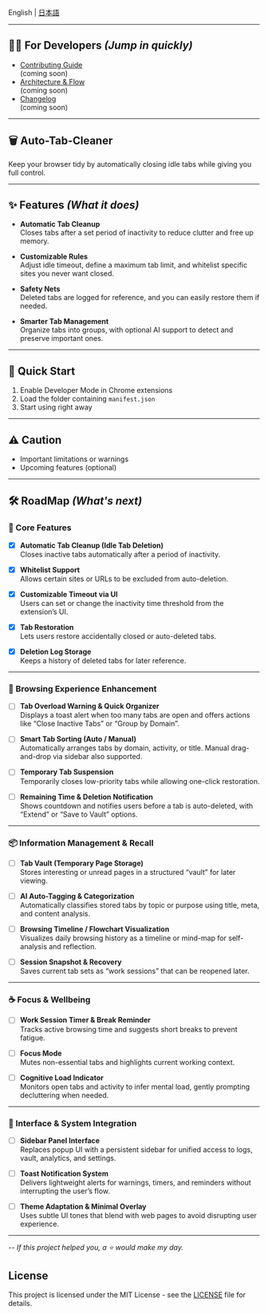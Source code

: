 English | [日本語](docs/lang/README_JA.md)

---

## 👩‍💻 For Developers *(Jump in quickly)*

* [Contributing Guide](docs/dev/CONTRIBUTING.md)
<br> (coming soon)
* [Architecture & Flow](docs/ARCHITECTURE.md)
<br> (coming soon)
* [Changelog](docs/CHANGELOG.md)
<br> (coming soon)
---

## 🗑️ Auto-Tab-Cleaner

Keep your browser tidy by automatically closing idle tabs while giving you full control.

---

## ✨ Features *(What it does)*

-   **Automatic Tab Cleanup**  
    Closes tabs after a set period of inactivity to reduce clutter and free up memory.
    
-   **Customizable Rules**  
    Adjust idle timeout, define a maximum tab limit, and whitelist specific sites you never want closed.
    
-   **Safety Nets**  
    Deleted tabs are logged for reference, and you can easily restore them if needed.
    
-   **Smarter Tab Management**  
    Organize tabs into groups, with optional AI support to detect and preserve important ones.

---

## 🚀 Quick Start

1. Enable Developer Mode in Chrome extensions
2. Load the folder containing `manifest.json`
3. Start using right away

---

## ⚠️ Caution

* Important limitations or warnings
* Upcoming features (optional)

---

## 🛠️ RoadMap *(What's next)*
### 🔧 Core Features

- [x] **Automatic Tab Cleanup (Idle Tab Deletion)**  
    Closes inactive tabs automatically after a period of inactivity.

- [x] **Whitelist Support**  
    Allows certain sites or URLs to be excluded from auto-deletion.

- [x] **Customizable Timeout via UI**  
    Users can set or change the inactivity time threshold from the extension’s UI.

- [x] **Tab Restoration**  
    Lets users restore accidentally closed or auto-deleted tabs.

- [x] **Deletion Log Storage**  
    Keeps a history of deleted tabs for later reference.

---

### 🧭 Browsing Experience Enhancement

- [ ] **Tab Overload Warning & Quick Organizer**  
    Displays a toast alert when too many tabs are open and offers actions like “Close Inactive Tabs” or “Group by Domain”.

- [ ] **Smart Tab Sorting (Auto / Manual)**  
    Automatically arranges tabs by domain, activity, or title. Manual drag-and-drop via sidebar also supported.

- [ ] **Temporary Tab Suspension**  
    Temporarily closes low-priority tabs while allowing one-click restoration.

- [ ] **Remaining Time & Deletion Notification**  
    Shows countdown and notifies users before a tab is auto-deleted, with “Extend” or “Save to Vault” options.

---

### 📦 Information Management & Recall

- [ ] **Tab Vault (Temporary Page Storage)**  
    Stores interesting or unread pages in a structured “vault” for later viewing.

- [ ] **AI Auto-Tagging & Categorization**  
    Automatically classifies stored tabs by topic or purpose using title, meta, and content analysis.

- [ ] **Browsing Timeline / Flowchart Visualization**  
    Visualizes daily browsing history as a timeline or mind-map for self-analysis and reflection.

- [ ] **Session Snapshot & Recovery**  
    Saves current tab sets as “work sessions” that can be reopened later.

---

### ☕ Focus & Wellbeing

- [ ] **Work Session Timer & Break Reminder**  
    Tracks active browsing time and suggests short breaks to prevent fatigue.

- [ ] **Focus Mode**  
    Mutes non-essential tabs and highlights current working context.

- [ ] **Cognitive Load Indicator**  
    Monitors open tabs and activity to infer mental load, gently prompting decluttering when needed.

---

### 🧩 Interface & System Integration

- [ ] **Sidebar Panel Interface**  
    Replaces popup UI with a persistent sidebar for unified access to logs, vault, analytics, and settings.

- [ ] **Toast Notification System**  
    Delivers lightweight alerts for warnings, timers, and reminders without interrupting the user’s flow.

- [ ] **Theme Adaptation & Minimal Overlay**  
    Uses subtle UI tones that blend with web pages to avoid disrupting user experience.


---

-- *If this project helped you, a ⭐ would make my day.*

## License
This project is licensed under the MIT License - see the [LICENSE](LICENSE) file for details.
